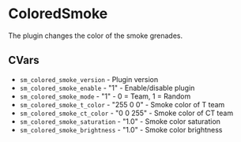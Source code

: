 # ColoredSmoke
The plugin changes the color of the smoke grenades.
## CVars
- ``` sm_colored_smoke_version ``` - Plugin version
- ``` sm_colored_smoke_enable ``` - "1" - Enable/disable plugin
- ``` sm_colored_smoke_mode ``` - "1" - 0 = Team, 1 = Random
- ``` sm_colored_smoke_t_color ``` - "255 0 0" - Smoke color of T team
- ``` sm_colored_smoke_ct_color ``` - "0 0 255" - Smoke color of CT team
- ``` sm_colored_smoke_saturation ``` - "1.0" - Smoke color saturation
- ``` sm_colored_smoke_brightness ``` - "1.0" - Smoke color brightness
